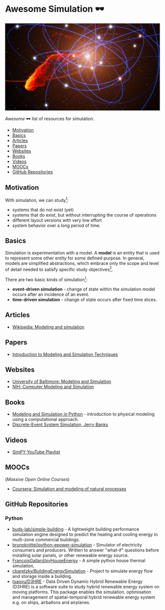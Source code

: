 # Awesome Simulation 🕶️

![European Southern Observatory: Simulation of gas cloud after close approach to the black hole at the centre of the Milky Way][banner]

*Awesome* 🕶️ list of resources for simulation.

* [Motivation](#motivation)
* [Basics](#basics)
* [Articles](#articles)
* [Papers](#papers)
* [Websites](#websites)
* [Books](#books)
* [Videos](#videos)
* [MOOCs](#moocs)
* [GitHub Repositories](#github-repositories)

## Motivation
With simulation, we can study[<sup>1</sup>][1]:

* systems that do not exist (yet)
* systems that do exist, but without interrupting the course of operations
* different layout versions with very low effort
* system behavior over a long period of time.

## Basics
Simulation is experimentation with a model. A **model** is an entity that is used to represent some other entity for some defined purpose. In general,
models are simplified abstractions, which embrace only the scope and level of detail needed to satisfy
specific study objectives[<sup>2</sup>][2].

There are two basic kinds of simulation[<sup>1</sup>][1]:
* **event-driven simulation** - change of state within the simulation model occurs after an incidence of an event.
* **time-driven simulation** - change of state occurs after fixed time slices.

## Articles
* [Wikipedia: Modeling and simulation](https://en.wikipedia.org/wiki/Modeling_and_simulation)

## Papers
* [Introduction to Modeling and Simulation Techniques](https://www.researchgate.net/publication/332962311_Introduction_to_Modeling_and_Simulation_Techniques)

## Websites
* [University of Baltimore: Modeling and Simulation](http://home.ubalt.edu/ntsbarsh/simulation/sim.htm)
* [NIH: Computer Modeling and Simulation](https://www.ors.od.nih.gov/OD/OQM/cms/Pages/default.aspx)

## Books
* [Modeling and Simulation in Python](https://github.com/AllenDowney/ModSimPy) - introduction to physical modeling using a computational approach.
* [Discrete-Event System Simulation, Jerry Banks](https://www.amazon.com/Discrete-Event-System-Simulation-Jerry-Banks/dp/0136062121)

## Videos
* [SimPY YouTube Playlist](https://www.youtube.com/playlist?list=PL2Wg3oyN-jmMD39JFqejZAzi06BWo_uJa)

## MOOCs
(*Massive Open Online Courses*)
* [Coursera: Simulation and modeling of natural processes](https://www.coursera.org/learn/modeling-simulation-natural-processes)

[banner]: ./gas-cloud-simulation.jpg "https://www.flickr.com/photos/esoastronomy/6777335390"
[1]: https://gc21.giz.de/ibt/en/opt/site/ilt/ibt/regionalportale/sadc/inhalt/logistics/module_03/71_basics_of_simulation.html "Basics of Simulation"
[2]: https://www.informs-sim.org/wsc16papers/007.pdf "THE BASICS OF SIMULATION"

## GitHub Repositories

### Python

* [buds-lab/simple-building](https://github.com/buds-lab/simple-building) - A lightweight building performance simulation engine designed to predict the heating and cooling energy in multi-zone commercial buildings.
* [brunoknittel/python-epower-simulation](https://github.com/brunoknittel/python-epower-simulation) - Simulator of electricity consumers and producers. Written to answer "what-if" questions before installing solar panels, or other renewable energy source.
* [FrancoisGallard/pyHouseEnergy](https://github.com/FrancoisGallard/pyHouseEnergy) - A simple python house thermal simulation,
* [cbaretzky/BuildingEnergySimulation](https://github.com/cbaretzky/BuildingEnergySimulation) - Project to simulate energy flow and storage inside a building.
* [tsaoyu/D3HRE](https://github.com/tsaoyu/D3HRE) - Data Driven Dynamic Hybrid Renewable Energy (D3HRE) is a software suite to study hybrid renewable energy system on moving platforms. This package enables the simulation, optimisation and management of spatial-temporal hybrid renewable energy system e.g. on ships, airballons and airplanes.